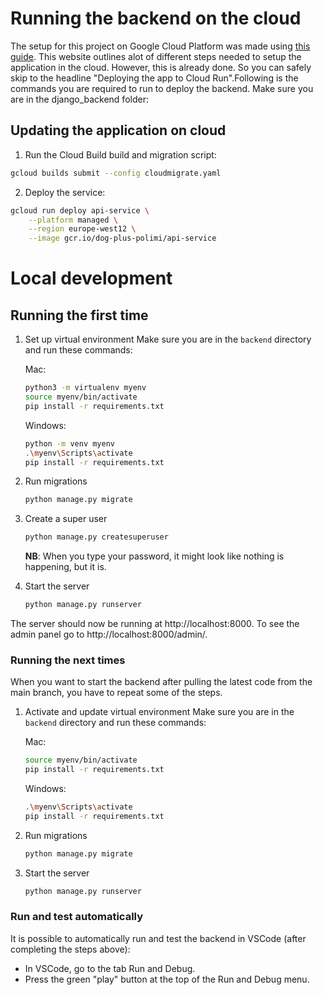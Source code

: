 # Running the backend on the cloud
The setup for this project on Google Cloud Platform was made using [this guide](https://cloud.google.com/python/django/run). This website outlines alot of different steps needed to setup the application in the cloud. However, this is already done. So you can safely skip to the headline "Deploying the app to Cloud Run".Following is the commands you are required to run to deploy the backend. Make sure you are in the django_backend folder:

## Updating the application on cloud
1. Run the Cloud Build build and migration script:
```sh 
gcloud builds submit --config cloudmigrate.yaml
```
2. Deploy the service:
```sh 
gcloud run deploy api-service \
    --platform managed \
    --region europe-west12 \
    --image gcr.io/dog-plus-polimi/api-service
```



# Local development

## Running the first time

1. Set up virtual environment
   Make sure you are in the `backend` directory and run these commands:

   Mac:

   ```bash
   python3 -m virtualenv myenv
   source myenv/bin/activate
   pip install -r requirements.txt
   ```

   Windows:

   ```bash
   python -m venv myenv
   .\myenv\Scripts\activate
   pip install -r requirements.txt
   ```

2. Run migrations

   ```bash
   python manage.py migrate
   ```

3. Create a super user

   ```bash
   python manage.py createsuperuser
   ```

   **NB**: When you type your password, it might look like nothing is happening, but it is.

4. Start the server
   ```bash
   python manage.py runserver
   ```

The server should now be running at http://localhost:8000.
To see the admin panel go to http://localhost:8000/admin/.

### Running the next times

When you want to start the backend after pulling the latest code from the main branch, you have to repeat some of the steps.

1. Activate and update virtual environment
   Make sure you are in the `backend` directory and run these commands:

   Mac:

   ```bash
   source myenv/bin/activate
   pip install -r requirements.txt
   ```

   Windows:

   ```bash
   .\myenv\Scripts\activate
   pip install -r requirements.txt
   ```

2. Run migrations

   ```bash
   python manage.py migrate
   ```

3. Start the server
   ```bash
   python manage.py runserver
   ```

### Run and test automatically

It is possible to automatically run and test the backend in VSCode (after completing the steps above):

- In VSCode, go to the tab Run and Debug.
- Press the green "play" button at the top of the Run and Debug menu.

